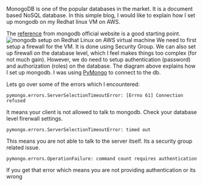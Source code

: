 MonogoDB is one of the popular databases in the market. It is a document based NoSQL database. In this simple blog, I would like to explain how I set up mongodb on my Redhat linux VM on AWS.

The [reference](https://docs.mongodb.com/manual/tutorial/install-mongodb-on-red-hat/) from mongodb official website is a good starting point.
![mongodb setup on Redhat Linux on AWS virtual machine](/blog-images/setting-up-mongodb.jpg)
We need to first setup a firewall for the VM. It is done using Security Group. We can also set up firewall on the database level, which I feel makes things too complex (for not much gain). However, we do need to setup authentication (password) and authorization (roles) on the database. The diagram above explains how I set up mongodb. I was using [PyMongo](https://api.mongodb.com/python/current/#overview) to connect to the db.

Lets go over some of the errors which I encountered:

```
pymongo.errors.ServerSelectionTimeoutError: [Errno 61] Connection refused
```

It means your client is not allowed to talk to mongodb. Check your database level firerwall settings.

```
pymongo.errors.ServerSelectionTimeoutError: timed out
```

This means you are not able to talk to the server itself. Its a security group related issue.

```
pymongo.errors.OperationFailure: command count requires authentication
```

If you get that error which means you are not providing authentication or its wrong
